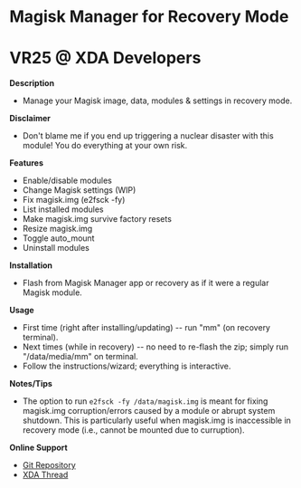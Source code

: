# Magisk Manager for Recovery Mode
# VR25 @ XDA Developers


**Description**
- Manage your Magisk image, data, modules & settings in recovery mode.


**Disclaimer**
- Don't blame me if you end up triggering a nuclear disaster with this module! You do everything at your own risk.


**Features**
- Enable/disable modules
- Change Magisk settings (WIP)
- Fix magisk.img (e2fsck -fy)
- List installed modules
- Make magisk.img survive factory resets
- Resize magisk.img
- Toggle auto_mount
- Uninstall modules


**Installation**
- Flash from Magisk Manager app or recovery as if it were a regular Magisk module.


**Usage**
- First time (right after installing/updating) -- run "mm" (on recovery terminal).
- Next times (while in recovery) -- no need to re-flash the zip; simply run "/data/media/mm" on terminal.
- Follow the instructions/wizard; everything is interactive.


**Notes/Tips**
- The option to run `e2fsck -fy /data/magisk.img` is meant for fixing magisk.img corruption/errors caused by a module or abrupt system shutdown. This is particularly useful when magisk.img is inaccessible in recovery mode (i.e., cannot be mounted due to curruption).


**Online Support**
- [Git Repository](https://github.com/Magisk-Modules-Repo/Magisk-Manager-for-Recovery-Mode)
- [XDA Thread](https://forum.xda-developers.com/apps/magisk/module-tool-magisk-manager-recovery-mode-t3693165)
